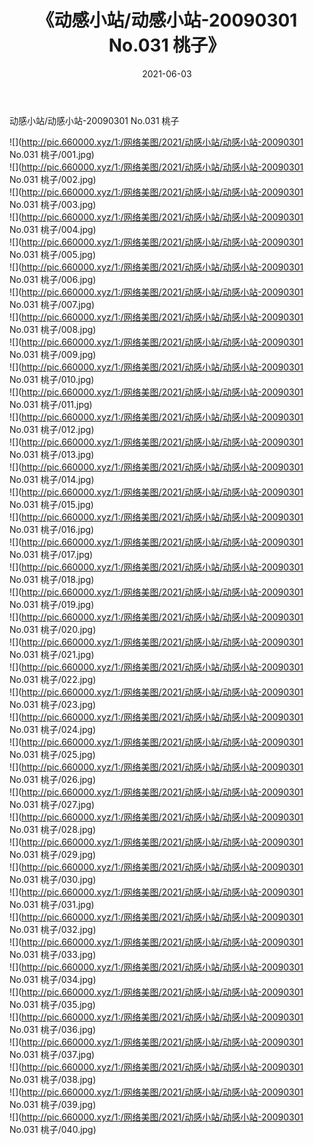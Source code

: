 ﻿---
layout: post
title:  《动感小站/动感小站-20090301 No.031 桃子》
date:   2021-06-03
img: http://pic.660000.xyz/1:/网络美图/2021/动感小站/动感小站-20090301 No.031 桃子/000.jpg
categories: [美女, 清纯, 唯美]
---

动感小站/动感小站-20090301 No.031 桃子

 ![](http://pic.660000.xyz/1:/网络美图/2021/动感小站/动感小站-20090301 No.031 桃子/001.jpg) <br>![](http://pic.660000.xyz/1:/网络美图/2021/动感小站/动感小站-20090301 No.031 桃子/002.jpg) <br>![](http://pic.660000.xyz/1:/网络美图/2021/动感小站/动感小站-20090301 No.031 桃子/003.jpg) <br>![](http://pic.660000.xyz/1:/网络美图/2021/动感小站/动感小站-20090301 No.031 桃子/004.jpg) <br>![](http://pic.660000.xyz/1:/网络美图/2021/动感小站/动感小站-20090301 No.031 桃子/005.jpg) <br>![](http://pic.660000.xyz/1:/网络美图/2021/动感小站/动感小站-20090301 No.031 桃子/006.jpg) <br>![](http://pic.660000.xyz/1:/网络美图/2021/动感小站/动感小站-20090301 No.031 桃子/007.jpg) <br>![](http://pic.660000.xyz/1:/网络美图/2021/动感小站/动感小站-20090301 No.031 桃子/008.jpg) <br>![](http://pic.660000.xyz/1:/网络美图/2021/动感小站/动感小站-20090301 No.031 桃子/009.jpg) <br>![](http://pic.660000.xyz/1:/网络美图/2021/动感小站/动感小站-20090301 No.031 桃子/010.jpg) <br>![](http://pic.660000.xyz/1:/网络美图/2021/动感小站/动感小站-20090301 No.031 桃子/011.jpg) <br>![](http://pic.660000.xyz/1:/网络美图/2021/动感小站/动感小站-20090301 No.031 桃子/012.jpg) <br>![](http://pic.660000.xyz/1:/网络美图/2021/动感小站/动感小站-20090301 No.031 桃子/013.jpg) <br>![](http://pic.660000.xyz/1:/网络美图/2021/动感小站/动感小站-20090301 No.031 桃子/014.jpg) <br>![](http://pic.660000.xyz/1:/网络美图/2021/动感小站/动感小站-20090301 No.031 桃子/015.jpg) <br>![](http://pic.660000.xyz/1:/网络美图/2021/动感小站/动感小站-20090301 No.031 桃子/016.jpg) <br>![](http://pic.660000.xyz/1:/网络美图/2021/动感小站/动感小站-20090301 No.031 桃子/017.jpg) <br>![](http://pic.660000.xyz/1:/网络美图/2021/动感小站/动感小站-20090301 No.031 桃子/018.jpg) <br>![](http://pic.660000.xyz/1:/网络美图/2021/动感小站/动感小站-20090301 No.031 桃子/019.jpg) <br>![](http://pic.660000.xyz/1:/网络美图/2021/动感小站/动感小站-20090301 No.031 桃子/020.jpg) <br>![](http://pic.660000.xyz/1:/网络美图/2021/动感小站/动感小站-20090301 No.031 桃子/021.jpg) <br>![](http://pic.660000.xyz/1:/网络美图/2021/动感小站/动感小站-20090301 No.031 桃子/022.jpg) <br>![](http://pic.660000.xyz/1:/网络美图/2021/动感小站/动感小站-20090301 No.031 桃子/023.jpg) <br>![](http://pic.660000.xyz/1:/网络美图/2021/动感小站/动感小站-20090301 No.031 桃子/024.jpg) <br>![](http://pic.660000.xyz/1:/网络美图/2021/动感小站/动感小站-20090301 No.031 桃子/025.jpg) <br>![](http://pic.660000.xyz/1:/网络美图/2021/动感小站/动感小站-20090301 No.031 桃子/026.jpg) <br>![](http://pic.660000.xyz/1:/网络美图/2021/动感小站/动感小站-20090301 No.031 桃子/027.jpg) <br>![](http://pic.660000.xyz/1:/网络美图/2021/动感小站/动感小站-20090301 No.031 桃子/028.jpg) <br>![](http://pic.660000.xyz/1:/网络美图/2021/动感小站/动感小站-20090301 No.031 桃子/029.jpg) <br>![](http://pic.660000.xyz/1:/网络美图/2021/动感小站/动感小站-20090301 No.031 桃子/030.jpg) <br>![](http://pic.660000.xyz/1:/网络美图/2021/动感小站/动感小站-20090301 No.031 桃子/031.jpg) <br>![](http://pic.660000.xyz/1:/网络美图/2021/动感小站/动感小站-20090301 No.031 桃子/032.jpg) <br>![](http://pic.660000.xyz/1:/网络美图/2021/动感小站/动感小站-20090301 No.031 桃子/033.jpg) <br>![](http://pic.660000.xyz/1:/网络美图/2021/动感小站/动感小站-20090301 No.031 桃子/034.jpg) <br>![](http://pic.660000.xyz/1:/网络美图/2021/动感小站/动感小站-20090301 No.031 桃子/035.jpg) <br>![](http://pic.660000.xyz/1:/网络美图/2021/动感小站/动感小站-20090301 No.031 桃子/036.jpg) <br>![](http://pic.660000.xyz/1:/网络美图/2021/动感小站/动感小站-20090301 No.031 桃子/037.jpg) <br>![](http://pic.660000.xyz/1:/网络美图/2021/动感小站/动感小站-20090301 No.031 桃子/038.jpg) <br>![](http://pic.660000.xyz/1:/网络美图/2021/动感小站/动感小站-20090301 No.031 桃子/039.jpg) <br>![](http://pic.660000.xyz/1:/网络美图/2021/动感小站/动感小站-20090301 No.031 桃子/040.jpg) <br>